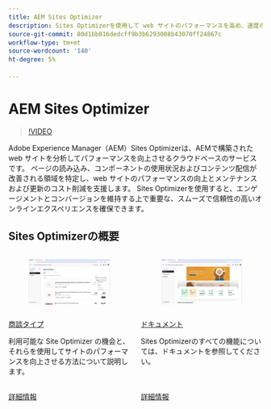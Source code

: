 ```yaml
---
title: AEM Sites Optimizer
description: Sites Optimizerを使用して web サイトのパフォーマンスを高め、速度の向上、コストの削減、信頼性の向上を実現し、エンゲージメントを向上させます。
source-git-commit: 80d1bb016dedcff9b3b6293008b43070ff24867c
workflow-type: tm+mt
source-wordcount: '140'
ht-degree: 5%

---
```



# AEM Sites Optimizer

>[!VIDEO](https://video.tv.adobe.com/v/3455085/?learn=on&enablevpops)

Adobe Experience Manager（AEM）Sites Optimizerは、AEMで構築された web サイトを分析してパフォーマンスを向上させるクラウドベースのサービスです。 ページの読み込み、コンポーネントの使用状況およびコンテンツ配信が改善される領域を特定し、web サイトのパフォーマンスの向上とメンテナンスおよび更新のコスト削減を支援します。 Sites Optimizerを使用すると、エンゲージメントとコンバージョンを維持する上で重要な、スムーズで信頼性の高いオンラインエクスペリエンスを確保できます。

## Sites Optimizerの概要

<!-- CARDS 

* ./opportunity-types/overview.md
   {title=Opportunity types}
   {description = Learn about the available Site Optimizer opportunities and how to use them to improve your site's performance.}
* ./documentation/overview.md
  * {title=Documentation}
  * {description=Explore the Sites Optimizer documentation to learn about all its capabilities.}

-->
<!-- START CARDS HTML - DO NOT MODIFY BY HAND -->
<div class="columns">
    <div class="column is-half-tablet is-half-desktop is-one-third-widescreen" aria-label="Opportunity types">
        <div class="card" style="height: 100%; display: flex; flex-direction: column; height: 100%;">
            <div class="card-image">
                <figure class="image x-is-16by9">
                    <a href="./opportunity-types/overview.md" title="商談タイプ" target="_blank" rel="referrer">
                        <img class="is-bordered-r-small" src="opportunity-types/assets/overview/hero.png" alt="商談タイプ"
                             style="width: 100%; aspect-ratio: 16 / 9; object-fit: cover; overflow: hidden; display: block; margin: auto;">
                    </a>
                </figure>
            </div>
            <div class="card-content is-padded-small" style="display: flex; flex-direction: column; flex-grow: 1; justify-content: space-between;">
                <div class="top-card-content">
                    <p class="headline is-size-6 has-text-weight-bold">
                        <a href="./opportunity-types/overview.md" target="_blank" rel="referrer" title="商談タイプ"> 商談タイプ </a>
                    </p>
                    <p class="is-size-6">利用可能な Site Optimizer の機会と、それらを使用してサイトのパフォーマンスを向上させる方法について説明します。</p>
                </div>
                <a href="./opportunity-types/overview.md" target="_blank" rel="referrer" class="spectrum-Button spectrum-Button--outline spectrum-Button--primary spectrum-Button--sizeM" style="align-self: flex-start; margin-top: 1rem;">
                    <span class="spectrum-Button-label has-no-wrap has-text-weight-bold">詳細情報</span>
                </a>
            </div>
        </div>
    </div>
    <div class="column is-half-tablet is-half-desktop is-one-third-widescreen" aria-label="Documentation">
        <div class="card" style="height: 100%; display: flex; flex-direction: column; height: 100%;">
            <div class="card-image">
                <figure class="image x-is-16by9">
                    <a href="./documentation/overview.md" title="ドキュメント化" target="_blank" rel="referrer">
                        <img class="is-bordered-r-small" src="documentation/assets/overview/hero.png" alt="ドキュメント化"
                             style="width: 100%; aspect-ratio: 16 / 9; object-fit: cover; overflow: hidden; display: block; margin: auto;">
                    </a>
                </figure>
            </div>
            <div class="card-content is-padded-small" style="display: flex; flex-direction: column; flex-grow: 1; justify-content: space-between;">
                <div class="top-card-content">
                    <p class="headline is-size-6 has-text-weight-bold">
                        <a href="./documentation/overview.md" target="_blank" rel="referrer" title="ドキュメント化">ドキュメント</a>
                    </p>
                    <p class="is-size-6">Sites Optimizerのすべての機能については、ドキュメントを参照してください。</p>
                </div>
                <a href="./documentation/overview.md" target="_blank" rel="referrer" class="spectrum-Button spectrum-Button--outline spectrum-Button--primary spectrum-Button--sizeM" style="align-self: flex-start; margin-top: 1rem;">
                    <span class="spectrum-Button-label has-no-wrap has-text-weight-bold">詳細情報</span>
                </a>
            </div>
        </div>
    </div>
</div>
<!-- END CARDS HTML - DO NOT MODIFY BY HAND -->
